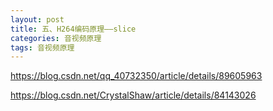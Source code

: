```yaml
---
layout: post
title: 五、H264编码原理——slice
categories: 音视频原理
tags: 音视频原理
---
```


https://blog.csdn.net/qq_40732350/article/details/89605963

https://blog.csdn.net/CrystalShaw/article/details/84143026